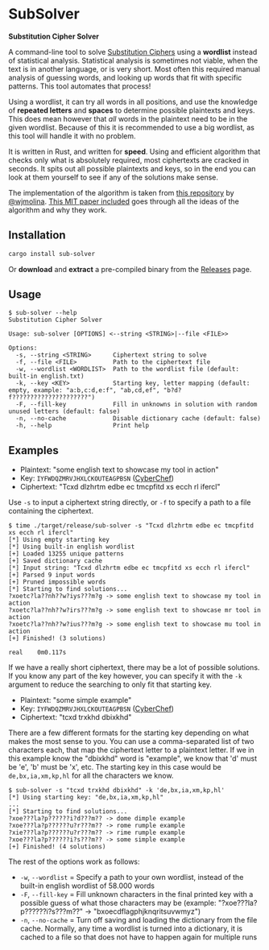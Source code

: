 # SubSolver

**Substitution Cipher Solver**

A command-line tool to solve [Substitution Ciphers](https://en.wikipedia.org/wiki/Substitution_cipher) using a **wordlist** instead of statistical analysis. Statistical analysis is sometimes not viable, when the text is in another language, or is very short. Most often this required manual analysis of guessing words, and looking up words that fit with specific patterns. This tool automates that process!

Using a wordlist, it can try all words in all positions, and use the knowledge of **repeated letters** and **spaces** to determine possible plaintexts and keys. This does mean however that *all* words in the plaintext need to be in the given wordlist. Because of this it is recommended to use a big wordlist, as this tool will handle it with no problem. 

It is written in Rust, and written for **speed**. Using and efficient algorithm that checks only what is absolutely required, most ciphertexts are cracked in seconds. It spits out all possible plaintexts and keys, so in the end you can look at them yourself to see if any of the solutions make sense. 

The implementation of the algorithm is taken from [this repository](https://github.com/wjmolina/substitution-cipher-breaker) by [@wjmolina](https://github.com/wjmolina). [This MIT paper included](https://github.com/wjmolina/substitution-cipher-breaker/raw/master/RobustDictionaryAttackofShortSimpleSubstitutionCiphers.pdf) goes through all the ideas of the algorithm and why they work. 

## Installation

```Bash
cargo install sub-solver
```

Or **download** and **extract** a pre-compiled binary from the [Releases](https://github.com/JorianWoltjer/SubSolver/releases) page. 

## Usage

```Shell
$ sub-solver --help
Substitution Cipher Solver

Usage: sub-solver [OPTIONS] <--string <STRING>|--file <FILE>>

Options:
  -s, --string <STRING>      Ciphertext string to solve
  -f, --file <FILE>          Path to the ciphertext file
  -w, --wordlist <WORDLIST>  Path to the wordlist file (default: built-in english.txt)
  -k, --key <KEY>            Starting key, letter mapping (default: empty, example: "a:b,c:d,e:f", "ab,cd,ef", "b?d?f?????????????????????")
  -F, --fill-key             Fill in unknowns in solution with random unused letters (default: false)
  -n, --no-cache             Disable dictionary cache (default: false)
  -h, --help                 Print help
```

## Examples

* Plaintext: "some english text to showcase my tool in action"
* Key: `IYFWDQZMRVJHXLCKOUTEAGPBSN` ([CyberChef](https://gchq.github.io/CyberChef/#recipe=Substitute('ABCDEFGHIJKLMNOPQRSTUVWXYZ','IYFWDQZMRVJHXLCKOUTEAGPBSN',true)&input=U29tZSBlbmdsaXNoIHRleHQgdG8gc2hvd2Nhc2UgbXkgdG9vbCBpbiBhY3Rpb24))
* Ciphertext: "Tcxd dlzhrtm edbe ec tmcpfitd xs ecch rl ifercl"

Use `-s` to input a ciphertext string directly, or `-f` to specify a path to a file containing the ciphertext. 

```Shell
$ time ./target/release/sub-solver -s "Tcxd dlzhrtm edbe ec tmcpfitd xs ecch rl ifercl"
[*] Using empty starting key
[*] Using built-in english wordlist
[+] Loaded 13255 unique patterns
[+] Saved dictionary cache
[*] Input string: "Tcxd dlzhrtm edbe ec tmcpfitd xs ecch rl ifercl"
[+] Parsed 9 input words
[+] Pruned impossible words
[*] Starting to find solutions...
?xoetc?la??nh??w?iys???m?g -> some english text to showcase my tool in action
?xoetc?la??nh??w?irs???m?g -> some english text to showcase mr tool in action
?xoetc?la??nh??w?ius???m?g -> some english text to showcase mu tool in action
[+] Finished! (3 solutions)

real    0m0.117s
```

If we have a really short ciphertext, there may be a lot of possible solutions. If you know any part of the key however, you can specify it with the `-k` argument to reduce the searching to only fit that starting key. 

* Plaintext: "some simple example"
* Key: `IYFWDQZMRVJHXLCKOUTEAGPBSN` ([CyberChef](https://gchq.github.io/CyberChef/#recipe=Substitute('ABCDEFGHIJKLMNOPQRSTUVWXYZ','IYFWDQZMRVJHXLCKOUTEAGPBSN',true)&input=c29tZSBzaW1wbGUgZXhhbXBsZQ))
* Ciphertext: "tcxd trxkhd dbixkhd"

There are a few different formats for the starting key depending on what makes the most sense to you. You can use a comma-separated list of two characters each, that map the ciphertext letter to a plaintext letter. If we in this example know the "dbixkhd" word is "example", we know that 'd' must be 'e', 'b' must be 'x', etc. The starting key in this case would be `de,bx,ia,xm,kp,hl` for all the characters we know. 

```Shell
$ sub-solver -s "tcxd trxkhd dbixkhd" -k 'de,bx,ia,xm,kp,hl'
[*] Using starting key: "de,bx,ia,xm,kp,hl"
...
[*] Starting to find solutions...
?xoe???la?p??????i?d???m?? -> dome dimple example
?xoe???la?p??????u?r???m?? -> rome rumple example
?xie???la?p??????u?r???m?? -> rime rumple example
?xoe???la?p??????i?s???m?? -> some simple example
[+] Finished! (4 solutions)
```

The rest of the options work as follows:

* `-w`, `--wordlist` = Specify a path to your own wordlist, instead of the built-in english wordlist of 58.000 words
* `-F`, `--fill-key` = Fill unknown characters in the final printed key with a possible guess of what those characters may be (example: "?xoe???la?p??????i?s???m??" -> "bxoecdflagphjknqritsuvwmyz")
* `-n`, `--no-cache` = Turn off saving and loading the dictionary from the file cache. Normally, any time a wordlist is turned into a dictionary, it is cached to a file so that does not have to happen again for multiple runs
